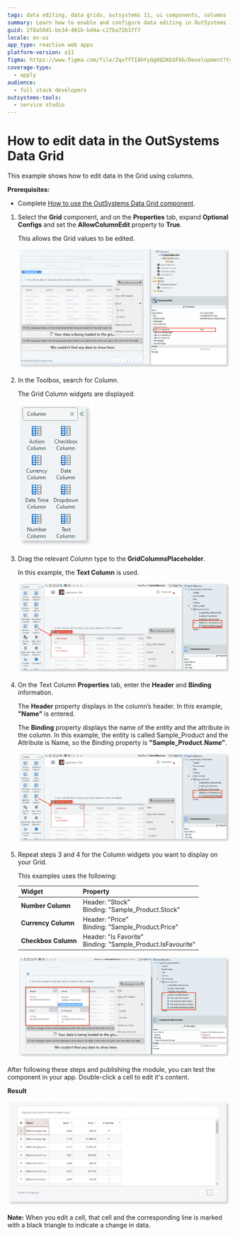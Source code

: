 ```yaml
---
tags: data editing, data grids, outsystems 11, ui components, columns
summary: Learn how to enable and configure data editing in OutSystems 11 (O11) Data Grid by setting the AllowColumnEdit property to true and adding column widgets.
guid: 2f8a50d1-be34-401b-bd4a-c27ba72b37f7
locale: en-us
app_type: reactive web apps
platform-version: o11
figma: https://www.figma.com/file/ZqxffTIAhYyQg8Q2KbSFbb/Development?type=design&node-id=1168%3A0&mode=design&t=bneC7SMvNg6A2EZ4-1
coverage-type:
  - apply
audience:
  - full stack developers
outsystems-tools:
  - service studio
---
```

# How to edit data in the OutSystems Data Grid

This example shows how to edit data in the Grid using columns.

**Prerequisites:**

* Complete [How to use the OutSystems Data Grid component](how-to-view-data.md).

1. Select the **Grid** component, and on the **Properties** tab, expand **Optional Configs** and set the **AllowColumnEdit** property to **True**.

    This allows the Grid values to be edited.

   ![Screenshot showing the AllowColumnEdit property set to True in the Data Grid's properties panel.](images/grid-edit-true-ss.png "Enabling Column Edit in Data Grid")

1. In the Toolbox, search for Column.

    The Grid Column widgets are displayed.

   ![Screenshot displaying various Grid Column widgets such as Text Column, Number Column, and Checkbox Column.](images/grid-edit-columns-ss.png "Grid Column Widgets")

1. Drag the relevant Column type to the **GridColumnsPlaceholder**.

    In this example, the **Text Column** is used.

   ![Screenshot of the Text Column properties tab with Header and Binding fields set to 'Name' and 'Sample_Product.Name' respectively.](images/grid-edit-textcolumn-ss.png "Configuring Text Column Properties")

1. On the Text Column **Properties** tab, enter the **Header** and **Binding** information.

    The **Header** property displays in the column’s header. In this example, **"Name"** is entered.

    The **Binding** property displays the name of the entity and the attribute in the column. In this example, the entity is called Sample_Product and the Attribute is Name, so the Binding property is **"Sample_Product.Name"**.

    ![Screenshot of the Text Column properties tab with Header and Binding fields set to 'Name' and 'Sample_Product.Name' respectively.](images/grid-edit-textcolumn-ss.png "Configuring Text Column Properties")

1. Repeat steps 3 and 4 for the Column widgets you want to display on your Grid.

    This examples uses the following:

    | **Widget** | **Property** |
    |---|---|
    |**Number Column** | Header: "Stock" <br/> Binding: "Sample_Product.Stock"|
    | **Currency Column**| Header: "Price"<br/> Binding: "Sample_Product.Price" |
    |**Checkbox Column** | Header: "Is Favorite"<br/>Binding: "Sample_Product.IsFavourite" |  

    ![Screenshot showing the Data Grid with added columns for Name, Stock, Price, and Is Favorite with their respective bindings.](images/grid-edit-addcol-ss.png "Adding Columns to Data Grid")

After following these steps and publishing the module, you can test the component in your app. Double-click a cell to edit it's content.

**Result**

![Screenshot of the Data Grid with editable cells displaying product information such as Name, Stock, Price, and Is Favorite.](images/grid-edit-result-ss.png "Edited Data Grid Result")

**Note:** When you edit a cell, that cell and the corresponding line is marked with a black triangle to indicate a change in data.
